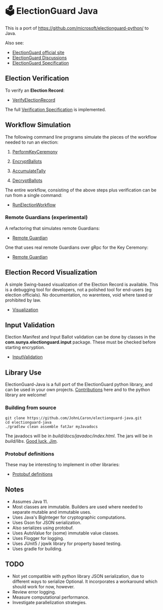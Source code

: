 # 🗳 ElectionGuard Java

This is a port of https://github.com/microsoft/electionguard-python/ to Java.

Also see:
 * [ElectionGuard official site](https://www.electionguard.vote/) 
 * [ElectionGuard Discussions](https://github.com/microsoft/electionguard/)
 * [ElectionGuard Specification](https://www.electionguard.vote/spec/0.95.0/1_Overview/)

## Election Verification

To verify an __Election Record__:

*   [VerifyElectionRecord](https://github.com/JohnLCaron/electionguard-java/blob/master/docs/VerifyElectionRecord.md)

The full [Verification Specification](https://www.electionguard.vote/spec/0.95.0/9_Verifier_construction/) is implemented.

## Workflow Simulation

The following command line programs simulate the pieces of the workflow needed to run an election:

1.   [PerformKeyCeremony](https://github.com/JohnLCaron/electionguard-java/blob/master/docs/PerformKeyCeremony.md)

2.   [EncryptBallots](https://github.com/JohnLCaron/electionguard-java/blob/master/docs/EncryptBallots.md)

2.   [AccumulateTally](https://github.com/JohnLCaron/electionguard-java/blob/master/docs/AccumulateTally.md)

4.   [DecryptBallots](https://github.com/JohnLCaron/electionguard-java/blob/master/docs/DecryptBallots.md)

The entire workflow, consisting of the above steps plus verification can be run from a single command:

*   [RunElectionWorkflow](https://github.com/JohnLCaron/electionguard-java/blob/master/docs/RunElectionWorkflow.md)

### Remote Guardians (experimental)

A refactoring that simulates remote Guardians:

*   [Remote Guardian](https://github.com/JohnLCaron/electionguard-java/tree/master/src/main/java/com/sunya/electionguard/guardian)

One that uses real remote Guardians over gRpc for the Key Ceremony:

*   [Remote Guardian](https://github.com/JohnLCaron/electionguard-java/tree/master/src/main/java/com/sunya/electionguard/keyceremony)

## Election Record Visualization

A simple Swing-based visualization of the Election Record is available. This is a debugging tool for developers, 
not a polished tool for end-users (eg election officials). No documentation, no warentees, 
void where taxed or prohibited by law.

*   [Visualization](https://github.com/JohnLCaron/electionguard-java/blob/master/docs/Visualization.md)

## Input Validation

Election Manifest and Input Ballot validation can be done by classes in the **com.sunya.electionguard.input** package.
These must be checked before starting encryption. 

*   [InputValidation](https://github.com/JohnLCaron/electionguard-java/blob/master/docs/InputValidation.md)

## Library Use

ElectionGuard-Java is a full port of the ElectionGuard python library, and can be used in your own projects.
[Contributions](https://opensource.guide/how-to-contribute/) here and to the python library are welcome!

### Building from source

````
git clone https://github.com/JohnLCaron/electionguard-java.git
cd electionguard-java
./gradlew clean assemble fatJar myJavadocs
````

The javadocs will be in _build/docs/javadoc/index.html_.
The jars will be in _build/libs_. 
[Good luck, Jim](https://en.wikiquote.org/wiki/Mission:_Impossible).

### Protobuf definitions

These may be interesting to implement in other libraries:

*   [Protobuf definitions](https://github.com/JohnLCaron/electionguard-java/tree/master/src/main/proto/com/sunya/electionguard/proto)

## Notes

 * Assumes Java 11.
 * Most classes are immutable. Builders are used where needed to separate mutable and immutable uses. 
 * Uses Java's BigInteger for cryptographic computations.
 * Uses Gson for JSON serialization. 
 * Also serializes using protobuf.
 * Uses AutoValue for (some) immutable value classes.
 * Uses Flogger for logging.
 * Uses JUnit5 / jqwik library for property based testing.
 * Uses gradle for building.
 
## TODO

  * Not yet compatible with python library JSON serialization, due to different ways to serialize Optional.
    It incorporates a workaround which should work for now, however.
  * Review error logging.
  * Measure computational performance.
  * Investigate parallelization strategies.


